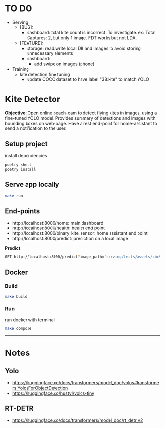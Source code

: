 
# TO DO
- Serving
    - [BUG]:
        - dashboard: total kite count is incorrect. To investigate.
            ex: Total Captures: 2, but only 1 image. FDT works but not LDA.
    - [FEATURE]:
        - storage: read/write local DB and images to avoid storing unnecessary elements
        - dashboard: 
            - add swipe on images (phone)
- Training
    - kite detection fine tuning
        - update COCO dataset to have label "38:kite" to match YOLO

# Kite Detector
**Objective**: Open online beach-cam to detect flying kites in images, using a fine-tuned YOLO model. Provides summary of detections and images with bounding boxes on web-page. 
Have a rest end-point for home-assistant to send a notification to the user.

## Setup project
install dependencies
```bash
poetry shell
poetry install
```

## Serve app locally
```bash
make run
```

## End-points
- http://localhost:8000/home: main dashboard
- http://localhost:8000/health: health end point
- http://localhost:8000/binary_kite_sensor: home assistant end point
- http://localhost:8000/predict: prediction on a local image

**Predict**
```bash
GET http://localhost:8000/predict?image_path='serving/tests/assets/cbc9b24f-4ed9-4a69-98bd-c27bdb8bf0d7.jpg'
```

## Docker
### Build
```bash
make build
```
### Run
run docker with terminal
```bash
make compose
```

---
# Notes

## Yolo
- https://huggingface.co/docs/transformers/model_doc/yolos#transformers.YolosForObjectDetection
- https://huggingface.co/hustvl/yolos-tiny

## RT-DETR
- https://huggingface.co/docs/transformers/model_doc/rt_detr_v2

